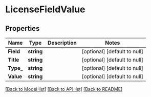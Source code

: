 # LicenseFieldValue

## Properties
Name | Type | Description | Notes
------------ | ------------- | ------------- | -------------
**Field** | **string** |  | [optional] [default to null]
**Title** | **string** |  | [optional] [default to null]
**Type_** | **string** |  | [optional] [default to null]
**Value** | **string** |  | [optional] [default to null]

[[Back to Model list]](../README.md#documentation-for-models) [[Back to API list]](../README.md#documentation-for-api-endpoints) [[Back to README]](../README.md)


